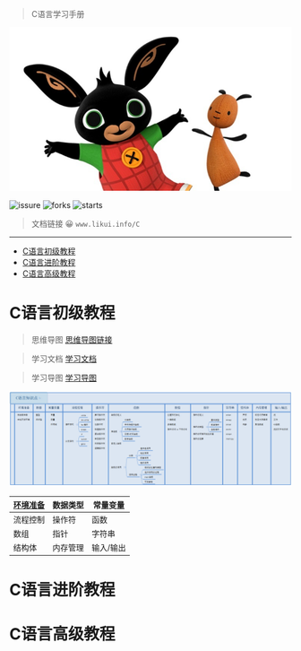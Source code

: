 > C语言学习手册



![](Image/ABasic/bing_bunny.jpg)

![issure](https://img.shields.io/github/issues/ilikui/C)
![forks](https://img.shields.io/github/forks/ilikui/C)
![starts](https://img.shields.io/github/stars/ilikui/C)


> 文档链接  😀 `www.likui.info/C`
---


- [C语言初级教程](#c语言初级教程)
- [C语言进阶教程](#c语言进阶教程)
- [C语言高级教程](#c语言高级教程)

# C语言初级教程


> 思维导图 [思维导图链接](ABasic/C语言知识点.xmind)

> 学习文档 [学习文档](ABasic\CBasic.html)

> 学习导图 [学习导图](Image/ABasic/Banner.PNG)

![](Image/ABasic/Banner.PNG)

| [环境准备](ABasic\CH001\环境准备.md) | 数据类型 | 常量变量  |
| ------------------------------------ | -------- | --------- |
| 流程控制                             | 操作符   | 函数      |
| 数组                                 | 指针     | 字符串    |
| 结构体                               | 内存管理 | 输入/输出 |




# C语言进阶教程




# C语言高级教程